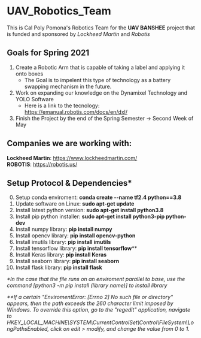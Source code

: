 # UAV_Robotics_Team

This is Cal Poly Pomona's Robotics Team for the **UAV BANSHEE** project that is funded and sponsored by *Lockheed Martin* and *Robotis*

## Goals for Spring 2021 

1. Create a Robotic Arm that is capable of taking a label and applying it onto boxes
   * The Goal is to impelent this type of technology as a battery swapping mechanism in the future. 
2. Work on expanding our knowledge on the Dynamixel Technology and YOLO Software
   * Here is a link to the tecnology: https://emanual.robotis.com/docs/en/dxl/  
3. Finish the Project by the end of the Spring Semester -> Second Week of May


## Companies we are working with: 

**Lockheed Martin**: https://www.lockheedmartin.com/  
**ROBOTIS**: https://robotis.us/ 


## Setup Protocol & Dependencies*

0. Setup conda enviroment: **conda create --name tf2.4 python==3.8**
1. Update software on Linux: **sudo apt-get update**
2. Install latest python version: **sudo apt-get install python3.8**
3. Install pip python installer: **sudo apt-get install python3-pip python-dev**
4. Install numpy library: **pip install numpy**
5. Install opencv library: **pip install opencv-python**
6. Install imutils library: **pip install imutils**
7. Install tensorflow library: **pip install tensorflow**\*\*
8. Install Keras library: **pip install Keras**
9. Install seaborn library: **pip install seaborn**
10. Install flask library: **pip install flask**

*\*In the case that the file runs on an enviroment parallel to base, use the command [python3 -m pip install (library name)] to install library*

*\*\*If a certain "EnviromentError: [Errno 2] No such file or directory" appears, then the path exceeds the 260 character limit imposed by Windows. To override this option, go to the "regedit" application, navigate to HKEY_LOCAL_MACHINE\SYSTEM\CurrentControlSet\Control\FileSystem\LongPathsEnabled, click on edit > modify, and change the value from 0 to 1.* 